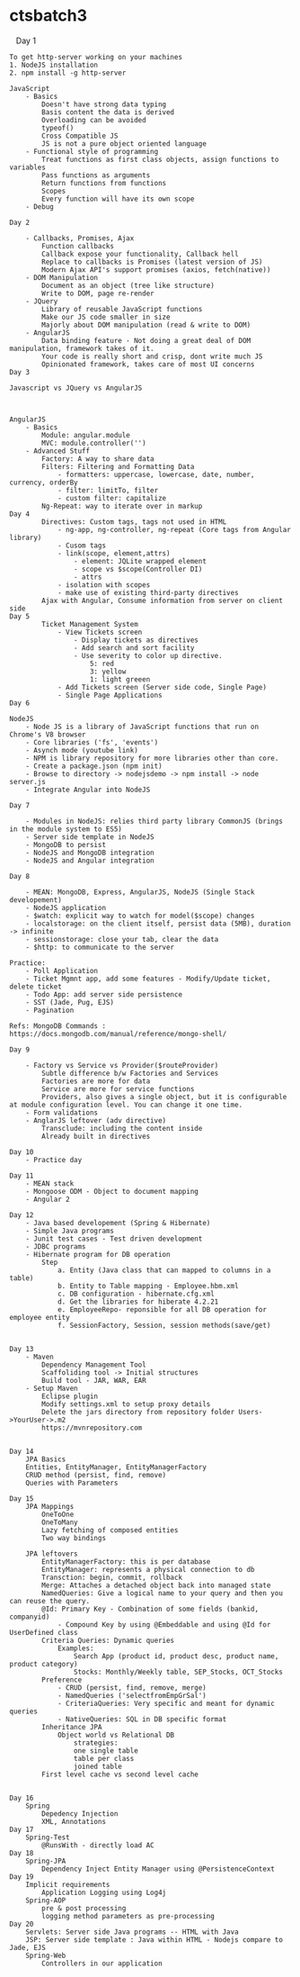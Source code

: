 # ctsbatch3

    Day 1

    To get http-server working on your machines
    1. NodeJS installation
    2. npm install -g http-server

    JavaScript
        - Basics 
            Doesn't have strong data typing
            Basis content the data is derived
            Overloading can be avoided
            typeof() 
            Cross Compatible JS 
            JS is not a pure object oriented language   
        - Functional style of programming
            Treat functions as first class objects, assign functions to variables
            Pass functions as arguments
            Return functions from functions
            Scopes
            Every function will have its own scope
        - Debug

    Day 2

        - Callbacks, Promises, Ajax
            Function callbacks
            Callback expose your functionality, Callback hell
            Replace to callbacks is Promises (latest version of JS)
            Modern Ajax API's support promises (axios, fetch(native))
        - DOM Manipulation
            Document as an object (tree like structure)
            Write to DOM, page re-render
        - JQuery
            Library of reusable JavaScript functions
            Make our JS code smaller in size
            Majorly about DOM manipulation (read & write to DOM)
        - AngularJS
            Data binding feature - Not doing a great deal of DOM manipulation, framework takes of it.
            Your code is really short and crisp, dont write much JS
            Opinionated framework, takes care of most UI concerns
    Day 3
    
    Javascript vs JQuery vs AngularJS

    

    AngularJS
        - Basics
            Module: angular.module
            MVC: module.controller('')
        - Advanced Stuff
            Factory: A way to share data
            Filters: Filtering and Formatting Data
                - formatters: uppercase, lowercase, date, number, currency, orderBy
                - filter: limitTo, filter
                - custom filter: capitalize
            Ng-Repeat: way to iterate over in markup
    Day 4
            Directives: Custom tags, tags not used in HTML
                - ng-app, ng-controller, ng-repeat (Core tags from Angular library)
                - Cusom tags
                - link(scope, element,attrs)
                    - element: JQLite wrapped element
                    - scope vs $scope(Controller DI)
                    - attrs    
                - isolation with scopes
                - make use of existing third-party directives
            Ajax with Angular, Consume information from server on client side
    Day 5        
            Ticket Management System
                - View Tickets screen
                    - Display tickets as directives
                    - Add search and sort facility
                    - Use severity to color up directive.
                        5: red
                        3: yellow
                        1: light greeen
                - Add Tickets screen (Server side code, Single Page)
                - Single Page Applications
    Day 6

    NodeJS
        - Node JS is a library of JavaScript functions that run on Chrome's V8 browser
        - Core libraries ('fs', 'events')
        - Asynch mode (youtube link)
        - NPM is library repository for more libraries other than core.
        - Create a package.json (npm init)
        - Browse to directory -> nodejsdemo -> npm install -> node server.js
        - Integrate Angular into NodeJS

    Day 7

        - Modules in NodeJS: relies third party library CommonJS (brings in the module system to ES5)
        - Server side template in NodeJS
        - MongoDB to persist
        - NodeJS and MongoDB integration
        - NodeJS and Angular integration

    Day 8    
       
        - MEAN: MongoDB, Express, AngularJS, NodeJS (Single Stack developement)
        - NodeJS application
        - $watch: explicit way to watch for model($scope) changes
        - localstorage: on the client itself, persist data (5MB), duration -> infinite
        - sessionstorage: close your tab, clear the data
        - $http: to communicate to the server

    Practice: 
        - Poll Application
        - Ticket Mgmnt app, add some features - Modify/Update ticket, delete ticket
        - Todo App: add server side persistence
        - SST (Jade, Pug, EJS)  
        - Pagination  

    Refs: MongoDB Commands : https://docs.mongodb.com/manual/reference/mongo-shell/

    Day 9

        - Factory vs Service vs Provider($routeProvider)
            Subtle difference b/w Factories and Services
            Factories are more for data
            Service are more for service functions
            Providers, also gives a single object, but it is configurable at module configuration level. You can change it one time.
        - Form validations
        - AnglarJS leftover (adv directive)
            Transclude: including the content inside
            Already built in directives

    Day 10
        - Practice day

    Day 11
        - MEAN stack
        - Mongoose ODM - Object to document mapping
        - Angular 2

    Day 12        
        - Java based developement (Spring & Hibernate) 
        - Simple Java programs
        - Junit test cases - Test driven development
        - JDBC programs
        - Hibernate program for DB operation
            Step
                a. Entity (Java class that can mapped to columns in a table)
                b. Entity to Table mapping - Employee.hbm.xml
                c. DB configuration - hibernate.cfg.xml
                d. Get the libraries for hiberate 4.2.21
                e. EmployeeRepo- reponsible for all DB operation for employee entity
                f. SessionFactory, Session, session methods(save/get)
                

    Day 13
        - Maven
            Dependency Management Tool
            Scaffoliding tool -> Initial structures
            Build tool - JAR, WAR, EAR    
        - Setup Maven
            Eclipse plugin
            Modify settings.xml to setup proxy details
            Delete the jars directory from repository folder Users->YourUser->.m2
            https://mvnrepository.com


    Day 14
        JPA Basics
        Entities, EntityManager, EntityManagerFactory
        CRUD method (persist, find, remove)
        Queries with Parameters

    Day 15
        JPA Mappings
            OneToOne
            OneToMany
            Lazy fetching of composed entities
            Two way bindings

        JPA leftovers
            EntityManagerFactory: this is per database
            EntityManager: represents a physical connection to db
            Transction: begin, commit, rollback
            Merge: Attaches a detached object back into managed state
            NamedQueries: Give a logical name to your query and then you can reuse the query.
            @Id: Primary Key - Combination of some fields (bankid, companyid)
                - Compound Key by using @Embeddable and using @Id for UserDefined class
            Criteria Queries: Dynamic queries
                Examples: 
                    Search App (product id, product desc, product name, product category)
                    Stocks: Monthly/Weekly table, SEP_Stocks, OCT_Stocks
            Preference  
                - CRUD (persist, find, remove, merge)
                - NamedQueries ('selectfromEmpGrSal')
                - CriteriaQueries: Very specific and meant for dynamic queries
                - NativeQueries: SQL in DB specific format
            Inheritance JPA
                Object world vs Relational DB
                    strategies:
                    one single table
                    table per class
                    joined table
            First level cache vs second level cache
        
 
    Day 16
        Spring 
            Depedency Injection
            XML, Annotations
    Day 17
        Spring-Test
            @RunsWith - directly load AC
    Day 18
        Spring-JPA
            Dependency Inject Entity Manager using @PersistenceContext
    Day 19
        Implicit requirements
            Application Logging using Log4j
        Spring-AOP
            pre & post processing
            logging method parameters as pre-processing
    Day 20
        Servlets: Server side Java programs -- HTML with Java
        JSP: Server side template : Java within HTML - Nodejs compare to Jade, EJS
        Spring-Web
            Controllers in our application
        
        
